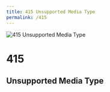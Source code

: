 ```yaml
---
title: 415 Unsupported Media Type
permalink: /415
---
```

<div>
    <img src="http://i.imgur.com/mXUHnAW.jpg" alt="415 Unsupported Media Type" />
    <h1>415</h1>
    <h2>Unsupported Media Type</h2>
</div>
